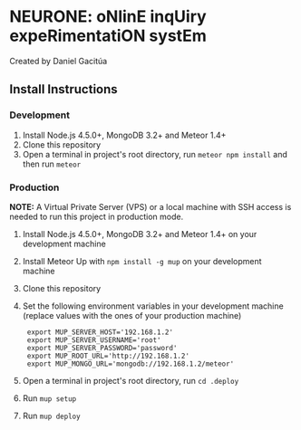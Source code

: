 # NEURONE: oNlinE inqUiry expeRimentatiON systEm

Created by Daniel Gacitúa

## Install Instructions

### Development

1. Install Node.js 4.5.0+, MongoDB 3.2+ and Meteor 1.4+
2. Clone this repository
3. Open a terminal in project's root directory, run `meteor npm install` and then run `meteor`

### Production

**NOTE:** A Virtual Private Server (VPS) or a local machine with SSH access is needed to run this project in production mode.

1. Install Node.js 4.5.0+, MongoDB 3.2+ and Meteor 1.4+ on your development machine
2. Install Meteor Up with `npm install -g mup` on your development machine
3. Clone this repository
4. Set the following environment variables in your development machine (replace values with the ones of your production machine)

        export MUP_SERVER_HOST='192.168.1.2'
        export MUP_SERVER_USERNAME='root'
        export MUP_SERVER_PASSWORD='password'
        export MUP_ROOT_URL='http://192.168.1.2'
        export MUP_MONGO_URL='mongodb://192.168.1.2/meteor'

5. Open a terminal in project's root directory, run `cd .deploy`
6. Run `mup setup`
7. Run `mup deploy`